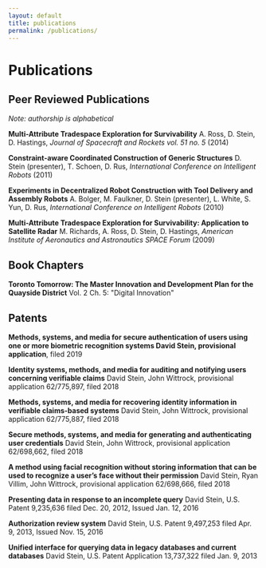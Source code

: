 ```yaml
---
layout: default
title: publications
permalink: /publications/
---
```


# Publications

## Peer Reviewed Publications

_Note: authorship is alphabetical_

**Multi-Attribute Tradespace Exploration for Survivability** A. Ross, D. Stein, D. Hastings, _Journal of Spacecraft and Rockets vol. 51 no. 5_ (2014)

**Constraint-aware Coordinated Construction of Generic Structures** D. Stein (presenter), T. Schoen, D. Rus, _International Conference on Intelligent Robots_ (2011)

**Experiments in Decentralized Robot Construction with Tool Delivery and Assembly Robots** A. Bolger, M. Faulkner, D. Stein (presenter), L. White, S. Yun, D. Rus, _International Conference on Intelligent Robots_ (2010) 

**Multi-Attribute Tradespace Exploration for Survivability: Application to Satellite Radar** M. Richards, A. Ross, D. Stein, D. Hastings, _American Institute of Aeronautics and Astronautics SPACE Forum_ (2009)

## Book Chapters

**Toronto Tomorrow: The Master Innovation and Development Plan for the Quayside District** Vol. 2 Ch. 5: "Digital Innovation"

## Patents

**Methods, systems, and media for secure authentication of users using one or more biometric recognition systems David Stein, provisional application**, filed 2019

**Identity systems, methods, and media for auditing and notifying users concerning verifiable claims** David Stein, John Wittrock, provisional application 62/775,897, filed 2018

**Methods, systems, and media for recovering identity information in verifiable claims-based systems** David Stein, John Wittrock, provisional application 62/775,887, filed 2018

**Secure methods, systems, and media for generating and authenticating user credentials** David Stein, John Wittrock, provisional application 62/698,662, filed 2018

**A method using facial recognition without storing information that can be used to recognize a user’s face without their permission** David Stein, Ryan Villim, John Wittrock, provisional application 62/698,666, filed 2018 

**Presenting data in response to an incomplete query** David Stein, U.S. Patent 9,235,636 filed Dec. 20, 2012, Issued Jan. 12, 2016

**Authorization review system** David Stein, U.S. Patent 9,497,253 filed Apr. 9, 2013, Issued Nov. 15, 2016

**Unified interface for querying data in legacy databases and current databases** David Stein, U.S. Patent Application 13,737,322 filed Jan. 9, 2013
